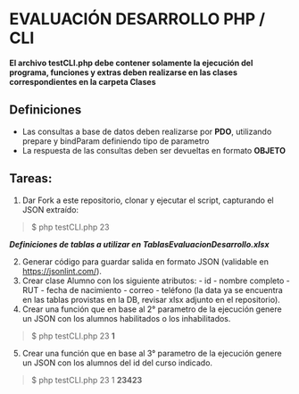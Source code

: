 #   **EVALUACIÓN DESARROLLO PHP / CLI**

**El archivo testCLI.php debe contener solamente la ejecución del programa, funciones y extras deben realizarse en las clases correspondientes en la carpeta Clases**

## Definiciones
* Las consultas a base de datos deben realizarse por **PDO**, utilizando prepare y bindParam definiendo tipo de parametro
* La respuesta de las consultas deben ser devueltas en formato **OBJETO**

##  Tareas:
1.  Dar Fork a este repositorio, clonar y ejecutar el script, capturando el JSON extraído: 
>$ php testCLI.php 23

***Definiciones de tablas a utilizar en TablasEvaluacionDesarrollo.xlsx***

2.   Generar código para guardar salida en formato JSON (validable en https://jsonlint.com/).
3.   Crear clase Alumno con los siguiente atributos: 
    -   id
    -   nombre completo
    -   RUT
    -   fecha de nacimiento
    -   correo
    -   teléfono 
    (la data ya se encuentra en las tablas provistas en la DB, revisar xlsx adjunto en el repositorio).
4.   Crear una función que en base al 2° parametro de la ejecución genere un JSON con los alumnos habilitados o los inhabilitados.
>   $ php testCLI.php 23 **1**

5.   Crear una función que en base al 3° parametro de la ejecución genere un JSON con los alumnos del id del curso indicado.
>   $ php testCLI.php 23 1 **23423**

